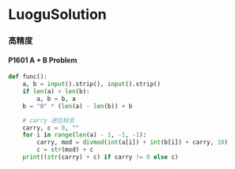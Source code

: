 # LuoguSolution

### 高精度
#### P1601 A + B Problem
```Python
def func():
    a, b = input().strip(), input().strip()
    if len(a) < len(b):
        a, b = b, a
    b = "0" * (len(a) - len(b)) + b

    # carry 进位标志
    carry, c = 0, ""
    for i in range(len(a) - 1, -1, -1):
        carry, mod = divmod(int(a[i]) + int(b[i]) + carry, 10)
        c = str(mod) + c
    print((str(carry) + c) if carry != 0 else c)
```
